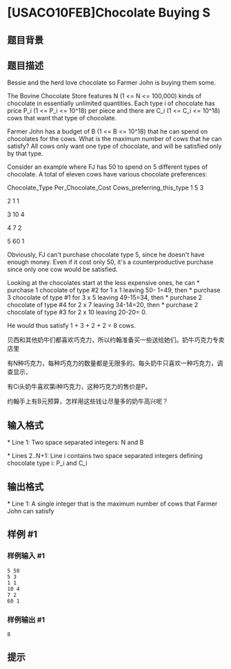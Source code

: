 # [USACO10FEB]Chocolate Buying S

## 题目背景



## 题目描述

Bessie and the herd love chocolate so Farmer John is buying them some.

The Bovine Chocolate Store features N (1 <= N <= 100,000) kinds of chocolate in essentially unlimited quantities.  Each type i of chocolate has price P\_i (1 <= P\_i <= 10^18) per piece and there are C\_i (1 <= C\_i <= 10^18) cows that want that type of chocolate.

Farmer John has a budget of B (1 <= B <= 10^18) that he can spend on chocolates for the cows. What is the maximum number of cows that he can satisfy?  All cows only want one type of chocolate, and will be satisfied only by that type.

Consider an example where FJ has 50 to spend on 5 different types of chocolate. A total of eleven cows have various chocolate preferences:

Chocolate\_Type    Per\_Chocolate\_Cost    Cows\_preferring\_this\_type 1                   5                      3

2                   1                      1

3                  10                      4

4                   7                      2

5                  60                      1

Obviously, FJ can't purchase chocolate type 5, since he doesn't have enough money. Even if it cost only 50, it's a counterproductive purchase since only one cow would be satisfied.

Looking at the chocolates start at the less expensive ones, he can \* purchase 1 chocolate of type #2 for 1 x  1 leaving 50- 1=49, then \* purchase 3 chocolate of type #1 for 3 x  5 leaving 49-15=34, then \* purchase 2 chocolate of type #4 for 2 x  7 leaving 34-14=20, then \* purchase 2 chocolate of type #3 for 2 x 10 leaving 20-20= 0.

He would thus satisfy 1 + 3 + 2 + 2 = 8 cows. 

贝西和其他奶牛们都喜欢巧克力，所以约翰准备买一些送给她们。奶牛巧克力专卖店里

有N种巧克力，每种巧克力的数量都是无限多的。每头奶牛只喜欢一种巧克力，调查显示，

有Ci头奶牛喜欢第i种巧克力，这种巧克力的售价是P。

约翰手上有B元预算，怎样用这些钱让尽量多的奶牛高兴呢？


## 输入格式

\* Line 1: Two space separated integers: N and B

\* Lines 2..N+1: Line i contains two space separated integers defining chocolate type i: P\_i and C\_i


## 输出格式

\* Line 1: A single integer that is the maximum number of cows that Farmer John can satisfy


## 样例 #1

### 样例输入 #1
```
5 50 
5 3 
1 1 
10 4 
7 2 
60 1 
```

### 样例输出 #1

```
8 
```

## 提示


